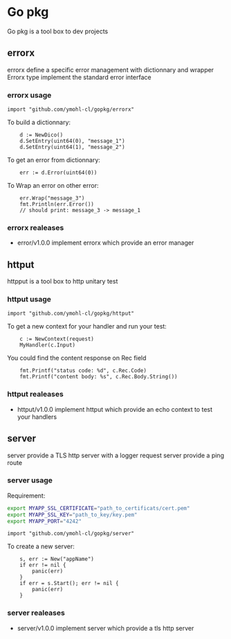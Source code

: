 # Go pkg

Go pkg is a tool box to dev projects

## errorx

errorx define a specific error management with dictionnary and wrapper
Errorx type implement the standard error interface

### errorx usage

``` Golang
import "github.com/ymohl-cl/gopkg/errorx"
```

To build a dictionnary:

``` Golang
    d := NewDico()
    d.SetEntry(uint64(0), "message_1")
    d.SetEntry(uint64(1), "message_2")
```

To get an error from dictionnary:

``` Golang
    err := d.Error(uint64(0))
```

To Wrap an error on other error:

``` Golang
    err.Wrap("message_3")
    fmt.Println(err.Error())
    // should print: message_3 -> message_1
```

### errorx realeases

* error/v1.0.0 implement errorx which provide an error manager

## httput

httpput is a tool box to http unitary test

### httput usage

``` Golang
import "github.com/ymohl-cl/gopkg/httput"
```

To get a new context for your handler and run your test:

``` Golang
    c := NewContext(request)
    MyHandler(c.Input)
```

You could find the content response on Rec field

``` Golang
    fmt.Printf("status code: %d", c.Rec.Code)
    fmt.Printf("content body: %s", c.Rec.Body.String())
```

### httput realeases

* httput/v1.0.0 implement httput which provide an echo context to test your handlers

## server

server provide a TLS http server with a logger request
server provide a ping route

### server usage

Requirement:

``` bash
export MYAPP_SSL_CERTIFICATE="path_to_certificats/cert.pem"
export MYAPP_SSL_KEY="path_to_key/key.pem"
export MYAPP_PORT="4242"
```

``` Golang
import "github.com/ymohl-cl/gopkg/server"
```

To create a new server:

``` Golang
    s, err := New("appName")
    if err != nil {
        panic(err)
    }
    if err = s.Start(); err != nil {
        panic(err)
    }
```

### server realeases

* server/v1.0.0 implement server which provide a tls http server
